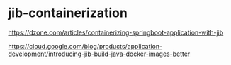 # jib-containerization


https://dzone.com/articles/containerizing-springboot-application-with-jib



https://cloud.google.com/blog/products/application-development/introducing-jib-build-java-docker-images-better


